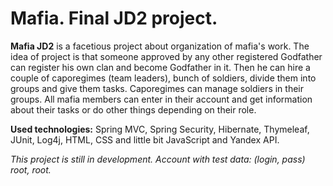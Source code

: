 # Mafia. Final JD2 project.

**Mafia JD2** is a facetious project about organization of mafia's work. The idea of project is that someone approved by any other registered Godfather can register his own clan and become Godfather in it. Then he can hire a couple of caporegimes (team leaders), bunch of soldiers, divide them into groups and give them tasks. Caporegimes can manage soldiers in their groups. All mafia members can enter in their account and get information about their tasks or do other things depending on their role.

**Used technologies:** Spring MVC, Spring Security, Hibernate, Thymeleaf, JUnit, Log4j, HTML, CSS and little bit JavaScript and Yandex API.

*This project is still in development. Account with test data: (login, pass) root, root.*